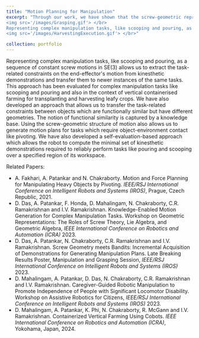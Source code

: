 ```yaml
---
title: "Motion Planning for Manipulation"
excerpt: "Through our work, we have shown that the screw-geometric representation of motion is a general way of representing motion plans in the task space which is a subset of SE(3). This is representation can be used for tasks which involve contact with the environment as well as for complex manipulation tasks like scooping and pouring where it is difficult to specific the task constraints beforehand. By representing motion plans associated with a task as a sequence of constant screw segments allows us to satisfy the task-related constraints without explicitly programming them. <br/> 
<img src='/images/Grasping.gif'> </br>
Representing complex manipulation tasks, like scooping and pouring, as a sequence of constant screw motions in SE(3) allows us to extract the task-related constraints on the end-effector's motion from kinesthetic demonstrations and transfer them to newer instances of the same tasks. This approach has been evaluated for complex manipulation tasks like scooping and pouring and also in the context of vertical containerized farming for transplanting and harvesting leafy crops.</br>
<img src='/images/HarvestingExecution.gif'> </br>"

collection: portfolio
---
```

Representing complex manipulation tasks, like scooping and pouring, as a sequence of constant screw motions in SE(3) allows us to extract the task-related constraints on the end-effector's motion from kinesthetic demonstrations and transfer them to newer instances of the same tasks.
This approach has been evaluated for complex manipulation tasks like scooping and pouring and also in the context of vertical containerised farming for transplanting and harvesting leafy crops.
We have also developed an approach that allows us to transfer the task-related constraints between objects which are functionally similar but have different geometries. The notion of functional similarity is captured by a knowledge base.
Using the screw-geometric structure of motion also allows us to generate motion plans for tasks which require object-environment contact like pivoting.
We have also developed a self-evaluation-based approach which allows the robot to compute the minimal set of kinesthetic demonstrations required to reliably perform tasks like pouring and scooping over a specified region of its workspace. </br>

Related Papers: 

* A. Fakhari, A. Patankar and N. Chakraborty. Motion and Force Planning for Manipulating Heavy Objects by Pivoting. <i>IEEE/RSJ International Conference on Intelligent Robots and Systems (IROS)</i>, Prague, Czech Republic, 2021.
* D. Das, A. Patankar, F. Honda, D. Mahalingam, N. Chakraborty, C.R. Ramakrishnan and I.V. Ramakrishnan. Knowledge-Enabled Motion Generation for Complex Manipulation Tasks. Workshop on Geometric Representations: The Roles of Screw Theory, Lie Algebra, and Geometric Algebra, <i>IEEE International Conference on Robotics and Automation (ICRA)</i> 2023.
* D. Das, A. Patankar, N. Chakraborty, C.R. Ramakrishnan and I.V. Ramakrishnan. Screw Geometry meets Bandits: Incremental Acquisition of Demonstrations for Generating Manipulation Plans. Late Breaking Results Poster, Manipulation and Grasping Session, <i>IEEE/RSJ International Conference on Intelligent Robots and Systems (IROS)</i> 2023.
* D. Mahalingam, A. Patankar, D. Das, N. Chakraborty, C.R. Ramakrishnan and I.V. Ramakrishnan. Caregiver-Guided Robotic Manipulation to Promote Independence of People with Significant Locomotor Disability. Workshop on Assistive Robotics for Citizens, <i>IEEE/RSJ International Conference on Intelligent Robots and Systems (IROS)</i> 2023.
* D. Mahalingam, A. Patankar, K. Phi, N. Chakraborty, R. McGann and I.V. Ramakrishnan. Containerized Vertical Farming Using Cobots. <i>IEEE International Conference on Robotics and Automation (ICRA)</i>, Yokohama, Japan, 2024.
